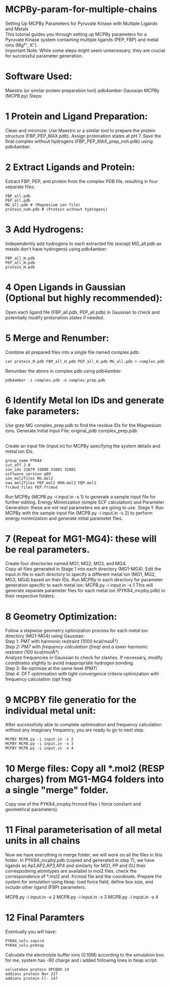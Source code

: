 # MCPBy-param-for-multiple-chains
Setting Up MCPBy Parameters for Pyruvate Kinase with Multiple Ligands and Metals
<br> This tutorial guides you through setting up MCPBy parameters for a Pyruvate Kinase system containing multiple ligands (PEP, FBP) and metal ions (Mg²⁺, K⁺).
<br>
Important Note: While some steps might seem unnecessary, they are crucial for successful parameter generation.

# Software Used:
Maestro (or similar protein preparation tool)
pdb4amber
Gaussian
MCPBy (MCPB.py)
Steps:
# 1 Protein and Ligand Preparation:
Clean and minimize: Use Maestro or a similar tool to prepare the protein structure (FBP_PEP_8IAX.pdb). Assign protonation states at pH 7. Save the final complex without hydrogens (FBP_PEP_8IAX_prep_noh.pdb) using pdb4amber.

# 2 Extract Ligands and Protein:
Extract FBP, PEP, and protein from the complex PDB file, resulting in four separate files: <br>
```
FBP_all.pdb
PEP_all.pdb
MG_all.pdb # (Magnesium ion file)
protein_noH.pdb # (Protein without hydrogens)
```
# 3 Add Hydrogens:
Independently add hydrogens to each extracted file (except MG_all.pdb as metals don't have hydrogens) using pdb4amber: <br>
```
FBP_all_H.pdb
PEP_all_H.pdb
protein_H.pdb
```

# 4 Open Ligands in Gaussian (Optional but highly recommended):
Open each ligand file (FBP_all.pdb, PEP_all.pdb) in Gaussian to check and potentially modify protonation states if needed.


# 5 Merge and Renumber:

Combine all prepared files into a single file named complex.pdb:
```
cat protein_H.pdb FBP_all_H.pdb PEP_all_H.pdb MG_all.pdb > complex.pdb
```

Renumber the atoms in complex.pdb using pdb4amber:

```
pdb4amber -i complex.pdb -o complex_prep.pdb
```


# 6 Identify Metal Ion IDs and generate fake parameters:

Use grep MG complex_prep.pdb to find the residue IDs for the Magnesium ions.
Generate Initial Input File:
original_pdb complex_prep.pdb

<br>
Create an input file (input.in) for MCPBy specifying the system details and metal ion IDs.

```
group_name PYK84
cut_off 2.8
ion_ids 31079 31080 31081 31082
software_version g09
ion_mol2files MG.mol2
naa_mol2files PEP.mol2 HOH.mol2 FBP.mol2
frcmod_files PEP.frcmod 
```

Run MCPBy (MCPB.py -i input.in -s 1) to generate a sample input file for further editing.
Energy Minimization (simple SCF calculation) and Parameter Generation: these are not real parameters we are going to use.
Stage 1: Run MCPBy with the sample input file (MCPB.py -i input.in -s 2) to perform energy minimization and generate initial parameter files.

# 7  (Repeat for MG1-MG4): these will be real parameters. 
Create four directories named MG1, MG2, MG3, and MG4.
<br> Copy all files generated in Stage 1 into each directory (MG1-MG4).
Edit the input.in file in each directory to specify a different metal ion (MG1, MG2, MG3, MG4) based on their IDs.
Run MCPBy in each directory for parameter generation specific to each metal ion: MCPB.py -i input.in -s 1
This will generate separate parameter files for each metal ion (PYK84_mcpby.pdb) in their respective folders.

# 8 **Geometry Optimization:**

Follow a stepwise geometry optimization process for each metal ion directory (MG1-MG4) using Gaussian:
<br>
Step 1: PM7 with harmonic restraint (1000 kcal/mol*Å²)
<br>
Step 2: PM7 with frequency calculation (freq) and a lower harmonic restraint (100 kcal/mol*Å²)
<br>
Analyze frequencies in Gaussian to check for clashes.
If necessary, modify coordinates slightly to avoid inappropriate hydrogen bonding.
<br>
Step 3: Re-optimize at the same level (PM7)
<br>
Step 4: DFT optimisation with tight convergence criteria optimization with frequency calculation (opt freq)


# 9 MCPBY file generatio for the individual metal unit:
After successfully able to complete optimisation and frequency calculation without any imaginary frequency, you are ready to go to next step.
```
MCPBY MCPB.py -i input.in -s 2
MCPBY MCPB.py -i input.in -s 3
MCPBY MCPB.py -i input.in -s 4
```

# 10 Merge files: Copy all *.mol2 (RESP charges) from MG1-MG4 folders into a single "merge" folder.
Copy one of the PYK84_mcpby.frcmod files ( force constant and geometrical parameters).

# 11 Final parameterisation of all metal units in all chains
Now we have everything in merge folder, we will work on all the files in this folder.
In PYK84_mcpby.pdb (copied and generated in step 7), we have ligands as Ap1,AP2,AP3,AP4 and similarly for MG1, PP and GU their correspodning atomtypes are availabel in mol2 files. check the correspondence of *.mol2 and .frcmod file and the coordinate.
Prepare the system for simulation using tleap: load force field, define box size, and include other ligand (FBP) parameters. 

MCPB.py -i input.in -s 2
MCPB.py -i input.in -s 3
MCPB.py -i input.in -s 4

# 12 Final Paramters
Eventually you will have:
```
PYK84_solv.inpcrd
PYK84_solv.prmtop
```
Calculate the electrolyte buffer ions (0.10M) according to the simulation box. for me, system has -80 charge and i added following lines in tleap script.
```
solvatebox protein OPCBOX 14
addions protein Na+ 227
addions protein Cl- 147
```
 
